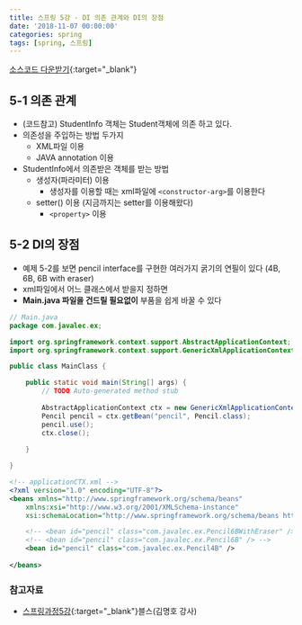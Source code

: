 ```yaml
---
title: 스프링 5강 - DI 의존 관계와 DI의 장점
date: '2018-11-07 00:00:00'
categories: spring
tags: [spring, 스프링]
---
```

 
[소스코드 다운받기](http://seouliotcenter.tistory.com/69?category=663840){:target="_blank"}

## 5-1 의존 관계

* (코드참고) StudentInfo 객체는 Student객체에 의존 하고 있다.
* 의존성을 주입하는 방법 두가지
	* XML파일 이용
	* JAVA annotation 이용
* StudentInfo에서 의존받은 객체를 받는 방법
	* 생성자(파라미터) 이용
		* 생성자를 이용할 때는 xml파일에 `<constructor-arg>`를 이용한다
	* setter() 이용 (지금까지는 setter를 이용해왔다)
		* `<property>` 이용

## 5-2 DI의 장점

* 예제 5-2를 보면 pencil interface를 구현한 여러가지 굵기의 연필이 있다 (4B, 6B, 6B with eraser)
* xml파일에서 어느 클래스에서 받을지 정하면
* **Main.java 파일을 건드릴 필요없이** 부품을 쉽게 바꿀 수 있다

```java
// Main.java
package com.javalec.ex;

import org.springframework.context.support.AbstractApplicationContext;
import org.springframework.context.support.GenericXmlApplicationContext;

public class MainClass {

	public static void main(String[] args) {
		// TODO Auto-generated method stub
		
		AbstractApplicationContext ctx = new GenericXmlApplicationContext("classpath:applicationCTX.xml");
		Pencil pencil = ctx.getBean("pencil", Pencil.class);
		pencil.use();
		ctx.close();
		
	}

}
```

```xml
<!-- applicationCTX.xml -->
<?xml version="1.0" encoding="UTF-8"?>
<beans xmlns="http://www.springframework.org/schema/beans"
	xmlns:xsi="http://www.w3.org/2001/XMLSchema-instance"
	xsi:schemaLocation="http://www.springframework.org/schema/beans http://www.springframework.org/schema/beans/spring-beans.xsd">

	<!-- <bean id="pencil" class="com.javalec.ex.Pencil6BWithEraser" /> -->
	<!-- <bean id="pencil" class="com.javalec.ex.Pencil6B" /> -->
	<bean id="pencil" class="com.javalec.ex.Pencil4B" />
	
</beans>

```

### 참고자료

* [스프링과정5강](http://seouliotcenter.tistory.com/69?category=663840){:target="_blank"}블스(김명호 강사)
